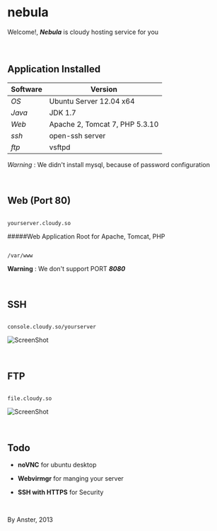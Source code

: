 nebula
======


Welcome!, **_Nebula_** is cloudy hosting service for you
<br/>
<br/>
<br/>

## Application Installed

Software | Version
--- | --- 
*OS* | Ubuntu Server 12.04 x64
*Java* | JDK 1.7
*Web* | Apache 2, Tomcat 7, PHP 5.3.10
*ssh* | open-ssh server
*ftp* | vsftpd

*Warning* : We didn't install mysql, because of password configuration

<br/>

## Web (Port 80)


```

yourserver.cloudy.so

```

#####Web Application Root for Apache, Tomcat, PHP


```

/var/www

```

**Warning** : We don't support PORT **_8080_**

<br/>

## SSH


```

console.cloudy.so/yourserver

```
![ScreenShot](https://raw.github.com/Ansterd/nebula/master/img/console1.jpg)

<br/>

## FTP


```

file.cloudy.so

```
![ScreenShot](https://raw.github.com/Ansterd/nebula/master/img/ftp2.jpg)

<br/>

## Todo

- **noVNC** for ubuntu desktop

- **Webvirmgr** for manging your server

- **SSH with HTTPS** for Security

<br/>

By Anster, 2013


